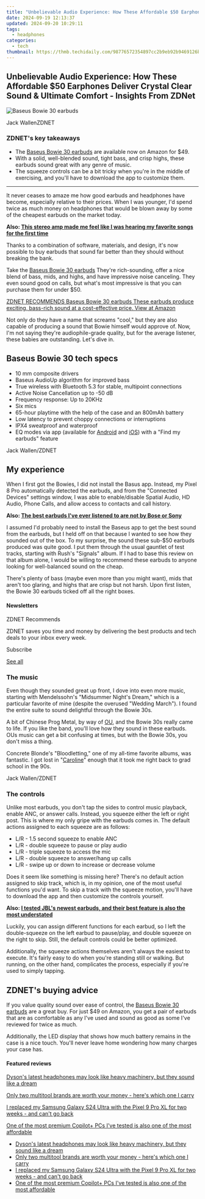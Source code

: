 ```yaml
---
title: "Unbelievable Audio Experience: How These Affordable $50 Earphones Deliver Crystal Clear Sound & Ultimate Comfort - Insights From ZDNet"
date: 2024-09-19 12:13:37
updated: 2024-09-20 10:29:11
tags:
  - headphones
categories:
  - tech
thumbnail: https://thmb.techidaily.com/98776572354897cc2b9eb92b9469126b6b1576e9ed20c23d2405392dbcb37fbd.jpg
---
```


## Unbelievable Audio Experience: How These Affordable $50 Earphones Deliver Crystal Clear Sound & Ultimate Comfort - Insights From ZDNet

![Baseus Bowie 30 earbuds](https://www.zdnet.com/a/img/resize/a7959c6f93c2d2b4c0e4d70cc62557c99aebe7ee/2024/07/23/709e4f22-310a-4385-a505-0209b92d9010/bowie30hero.jpg?auto=webp&width=1280)

Jack WallenZDNET

### ZDNET's key takeaways

* The [Baseus Bowie 30 earbuds](https://buy.geni.us/Proxy.ashx?TSID=368250&GR%5FURL=https%3A%2F%2Fwww.amazon.com%2FBaseus-Cancelling-Sound-50dB-Multipoint-Customizd-Bowie%2Fdp%2FB0CZ8FT6TD%2F%3Ftag%3Dzd-buy-button-20%26ascsubtag%3D%5F%5FCOM%5FCLICK%5FID%5F%5F%7C2d48d5d5-3327-446c-8244-6bf157f242cb%7Cdtp&dtb=1) are available now on Amazon for $49.
* With a solid, well-blended sound, tight bass, and crisp highs, these earbuds sound great with any genre of music.
* The squeeze controls can be a bit tricky when you're in the middle of exercising, and you'll have to download the app to customize them.

---

It never ceases to amaze me how good earbuds and headphones have become, especially relative to their prices. When I was younger, I'd spend twice as much money on headphones that would be blown away by some of the cheapest earbuds on the market today. 

**Also: [This stereo amp made me feel like I was hearing my favorite songs for the first time](https://www.zdnet.com/home-and-office/home-entertainment/this-stereo-amp-made-me-feel-like-i-was-hearing-my-favorite-songs-for-the-first-time/)**

Thanks to a combination of software, materials, and design, it's now possible to buy earbuds that sound far better than they should without breaking the bank.   
  
Take the [Baseus Bowie 30 earbuds](https://buy.geni.us/Proxy.ashx?TSID=368250&GR%5FURL=https%3A%2F%2Fwww.amazon.com%2FBaseus-Cancelling-Sound-50dB-Multipoint-Customizd-Bowie%2Fdp%2FB0CZ8FT6TD%2F%3Ftag%3Dzd-buy-button-20%26ascsubtag%3D%5F%5FCOM%5FCLICK%5FID%5F%5F%7C2d48d5d5-3327-446c-8244-6bf157f242cb%7Cdtp&dtb=1) They're rich-sounding, offer a nice blend of bass, mids, and highs, and have impressive noise canceling. They even sound good on calls, but what's most impressive is that you can purchase them for under $50\. 

[ZDNET RECOMMENDS Baseus Bowie 30 earbuds These earbuds produce exciting, bass-rich sound at a cost-effective price. View at Amazon](https://buy.geni.us/Proxy.ashx?TSID=368250&GR%5FURL=https%3A%2F%2Fwww.amazon.com%2FBaseus-Cancelling-Sound-50dB-Multipoint-Customizd-Bowie%2Fdp%2FB0CZ8FT6TD%2F%3Ftag%3Dzd-buy-button-20%26ascsubtag%3D%5F%5FCOM%5FCLICK%5FID%5F%5F%7C2d48d5d5-3327-446c-8244-6bf157f242cb%7Cdtp&dtb=1)

Not only do they have a name that screams "cool," but they are also capable of producing a sound that Bowie himself would approve of. Now, I'm not saying they're audiophile-grade quality, but for the average listener, these babies are outstanding. Let's dive in.

## Baseus Bowie 30 tech specs

* 10 mm composite drivers
* Baseus AudioUp algorithm for improved bass
* True wireless with Bluetooth 5.3 for stable, multipoint connections
* Active Noise Cancellation up to -50 dB
* Frequency response: Up to 20KHz
* Six mics
* 65-hour playtime with the help of the case and an 800mAh battery
* Low latency to prevent choppy connections or interruptions
* IPX4 sweatproof and waterproof
* EQ modes via app (available for [Android](https://play.google.com/store/apps/details?id=com.baseus.intelligent&hl=en%5FUS) and [iOS](https://play.google.com/store/apps/details?id=com.baseus.intelligent)) with a "Find my earbuds" feature

Jack Wallen/ZDNET

## My experience

When I first got the Bowies, I did not install the Basus app. Instead, my Pixel 8 Pro automatically detected the earbuds, and from the "Connected Devices" settings window, I was able to enable/disable Spatial Audio, HD Audio, Phone Calls, and allow access to contacts and call history.

**Also: [The best earbuds I've ever listened to are not by Bose or Sony](https://www.zdnet.com/article/the-best-earbuds-ive-ever-listened-to-are-not-by-bose-or-sony-and-80-off-for-prime-day/)**

I assumed I'd probably need to install the Baseus app to get the best sound from the earbuds, but I held off on that because I wanted to see how they sounded out of the box. To my surprise, the sound these sub-$50 earbuds produced was quite good. I put them through the usual gauntlet of test tracks, starting with Rush's "Signals" album. If I had to base this review on that album alone, I would be willing to recommend these earbuds to anyone looking for well-balanced sound on the cheap.

There's plenty of bass (maybe even more than you might want), mids that aren't too glaring, and highs that are crisp but not harsh. Upon first listen, the Bowie 30 earbuds ticked off all the right boxes.

#### Newsletters

ZDNET Recommends

ZDNET saves you time and money by delivering the best products and tech deals to your inbox every week.

 Subscribe

[See all](https://www.zdnet.com/newsletters/)

### The music

Even though they sounded great up front, I dove into even more music, starting with Mendelssohn's "Midsummer Night's Dream," which is a particular favorite of mine (despite the overused "Wedding March"). I found the entire suite to sound delightful through the Bowie 30s.

A bit of Chinese Prog Metal, by way of [OU](https://youtu.be/uoKL23zNg7w?si=yo6cH066lNsRIDa2), and the Bowie 30s really came to life. If you like the band, you'll love how they sound in these earbuds. OUs music can get a bit confusing at times, but with the Bowie 30s, you don't miss a thing.

Concrete Blonde's "Bloodletting," one of my all-time favorite albums, was fantastic. I got lost in "[Caroline](https://youtu.be/wlg91FG9m5Y?si=YdLuDzekJApxRzYW)" enough that it took me right back to grad school in the 90s.

Jack Wallen/ZDNET

### The controls

Unlike most earbuds, you don't tap the sides to control music playback, enable ANC, or answer calls. Instead, you squeeze either the left or right post. This is where my only gripe with the earbuds comes in. The default actions assigned to each squeeze are as follows: 

* L/R - 1.5 second squeeze to enable ANC
* L/R - double squeeze to pause or play audio
* L/R - triple squeeze to access the mic
* L/R - double squeeze to answer/hang up calls
* L/R - swipe up or down to increase or decrease volume

Does it seem like something is missing here? There's no default action assigned to skip track, which is, in my opinion, one of the most useful functions you'd want. To skip a track with the squeeze motion, you'll have to download the app and then customize the controls yourself. 

**Also: [I tested JBL's newest earbuds, and their best feature is also the most understated](https://www.zdnet.com/article/i-tested-jbls-newest-earbuds-and-their-best-feature-is-also-the-most-understated/)**

Luckily, you can assign different functions for each earbud, so I left the double-squeeze on the left earbud to pause/play, and double squeeze on the right to skip. Still, the default controls could be better optimized. 

Additionally, the squeeze actions themselves aren't always the easiest to execute. It's fairly easy to do when you're standing still or walking. But running, on the other hand, complicates the process, especially if you're used to simply tapping. 

## ZDNET's buying advice

If you value quality sound over ease of control, the [Baseus Bowie 30 earbuds](https://buy.geni.us/Proxy.ashx?TSID=368250&GR%5FURL=https%3A%2F%2Fwww.amazon.com%2FBaseus-Cancelling-Sound-50dB-Multipoint-Customizd-Bowie%2Fdp%2FB0CZ8FT6TD%2F%3Ftag%3Dzd-buy-button-20%26ascsubtag%3D%5F%5FCOM%5FCLICK%5FID%5F%5F%7C2d48d5d5-3327-446c-8244-6bf157f242cb%7Cdtp&dtb=1) are a great buy. For just $49 on Amazon, you get a pair of earbuds that are as comfortable as any I've used and sound as good as some I've reviewed for twice as much. 

Additionally, the LED display that shows how much battery remains in the case is a nice touch. You'll never leave home wondering how many charges your case has.

#### Featured reviews

[Dyson's latest headphones may look like heavy machinery, but they sound like a dream](https://www.zdnet.com/article/i-tested-dysons-500-flagship-headphones-and-theyre-more-competitive-than-expected/ "Dyson's latest headphones may look like heavy machinery, but they sound like a dream")

[Only two multitool brands are worth your money - here's which one I carry](https://www.zdnet.com/article/only-two-multitool-brands-are-worth-your-money-heres-which-one-i-carry/ "Only two multitool brands are worth your money - here's which one I carry")

[I replaced my Samsung Galaxy S24 Ultra with the Pixel 9 Pro XL for two weeks - and can't go back](https://www.zdnet.com/article/i-replaced-my-samsung-galaxy-s24-ultra-with-the-pixel-9-pro-xl-for-two-weeks-and-cant-go-back/ "I replaced my Samsung Galaxy S24 Ultra with the Pixel 9 Pro XL for two weeks - and can't go back")

[One of the most premium Copilot+ PCs I've tested is also one of the most affordable](https://www.zdnet.com/article/one-of-the-most-premium-copilot-pcs-ive-tested-is-also-one-of-the-most-affordable/ "One of the most premium Copilot+ PCs I've tested is also one of the most affordable")

* [Dyson's latest headphones may look like heavy machinery, but they sound like a dream](https://www.zdnet.com/article/i-tested-dysons-500-flagship-headphones-and-theyre-more-competitive-than-expected/ "Dyson's latest headphones may look like heavy machinery, but they sound like a dream")
* [Only two multitool brands are worth your money - here's which one I carry](https://www.zdnet.com/article/only-two-multitool-brands-are-worth-your-money-heres-which-one-i-carry/ "Only two multitool brands are worth your money - here's which one I carry")
* [I replaced my Samsung Galaxy S24 Ultra with the Pixel 9 Pro XL for two weeks - and can't go back](https://www.zdnet.com/article/i-replaced-my-samsung-galaxy-s24-ultra-with-the-pixel-9-pro-xl-for-two-weeks-and-cant-go-back/ "I replaced my Samsung Galaxy S24 Ultra with the Pixel 9 Pro XL for two weeks - and can't go back")
* [One of the most premium Copilot+ PCs I've tested is also one of the most affordable](https://www.zdnet.com/article/one-of-the-most-premium-copilot-pcs-ive-tested-is-also-one-of-the-most-affordable/ "One of the most premium Copilot+ PCs I've tested is also one of the most affordable")

<ins class="adsbygoogle"
     style="display:block"
     data-ad-format="autorelaxed"
     data-ad-client="ca-pub-7571918770474297"
     data-ad-slot="1223367746"></ins>



<ins class="adsbygoogle"
     style="display:block"
     data-ad-client="ca-pub-7571918770474297"
     data-ad-slot="8358498916"
     data-ad-format="auto"
     data-full-width-responsive="true"></ins>
